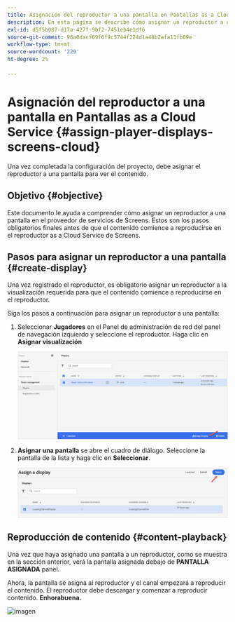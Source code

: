 ```yaml
---
title: Asignación del reproductor a una pantalla en Pantallas as a Cloud Service
description: En esta página se describe cómo asignar un reproductor a una visualización en Pantallas as a Cloud Service.
exl-id: d5f5b087-d17a-427f-9bf2-7451eb4e1df6
source-git-commit: 96a0dacf69f6f9c5744f224d1a48b2afa11fb09e
workflow-type: tm+mt
source-wordcount: '229'
ht-degree: 2%

---
```


# Asignación del reproductor a una pantalla en Pantallas as a Cloud Service {#assign-player-displays-screens-cloud}

Una vez completada la configuración del proyecto, debe asignar el reproductor a una pantalla para ver el contenido.

## Objetivo {#objective}

Este documento le ayuda a comprender cómo asignar un reproductor a una pantalla en el proveedor de servicios de Screens. Estos son los pasos obligatorios finales antes de que el contenido comience a reproducirse en el reproductor as a Cloud Service de Screens.

## Pasos para asignar un reproductor a una pantalla {#create-display}

Una vez registrado el reproductor, es obligatorio asignar un reproductor a la visualización requerida para que el contenido comience a reproducirse en el reproductor.

Siga los pasos a continuación para asignar un reproductor a una pantalla:

1. Seleccionar **Jugadores** en el Panel de administración de red del panel de navegación izquierdo y seleccione el reproductor. Haga clic en **Asignar visualización**

   ![imagen](/help/screens-cloud/assets/player/register-player7.png)

1. **Asignar una pantalla** se abre el cuadro de diálogo. Seleccione la pantalla de la lista y haga clic en **Seleccionar**.

   ![imagen](/help/screens-cloud/assets/player/register-player8.png)

## Reproducción de contenido {#content-playback}

Una vez que haya asignado una pantalla a un reproductor, como se muestra en la sección anterior, verá la pantalla asignada debajo de **PANTALLA ASIGNADA** panel.

Ahora, la pantalla se asigna al reproductor y el canal empezará a reproducir el contenido. El reproductor debe descargar y comenzar a reproducir contenido. **Enhorabuena.**

![imagen](/help/screens-cloud/assets/player/output.gif)
